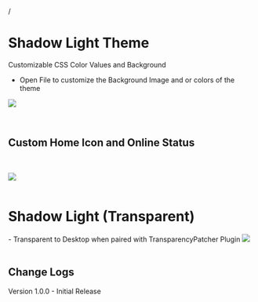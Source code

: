 /
<h1> Shadow Light Theme </h1>

Customizable CSS Color Values and Background
- Open File to customize the Background Image and or colors of the theme

<img src="https://i.imgur.com/R3PMHmS.png">

<br> <h2> Custom Home Icon and Online Status </h2> </br>

<img src="https://gyazo.com/a488d641c4e9bded89904f38bb6b4ef7.gif">
<br> </br>
<h1> Shadow Light (Transparent)</h1>
- Transparent to Desktop when paired with TransparencyPatcher Plugin

<img src="https://i.imgur.com/tB1uohd.png">
<br> </br>
<h2> Change Logs </h2>
Version 1.0.0 - Initial Release

